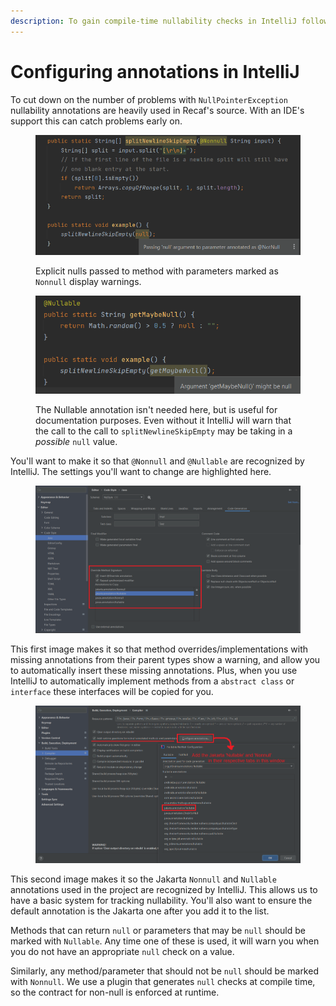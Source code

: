 ```yaml
---
description: To gain compile-time nullability checks in IntelliJ follow this quick guide.
---
```


# Configuring annotations in IntelliJ

To cut down on the number of problems with `NullPointerException` nullability annotations are heavily used in Recaf's source. With an IDE's support this can catch problems early on.

<figure><img src="../.gitbook/assets/image (5).png" alt=""><figcaption><p>Explicit nulls passed to method with parameters marked as <code>Nonnull</code> display warnings.</p></figcaption></figure>

<figure><img src="../.gitbook/assets/image (4).png" alt=""><figcaption><p>The Nullable annotation isn't needed here, but is useful for documentation purposes. Even without it IntelliJ will warn that the call to the call to <code>splitNewlineSkipEmpty</code> may be taking in a <em>possible</em> <code>null</code> value.</p></figcaption></figure>

You'll want to make it so that `@Nonnull` and `@Nullable` are recognized by IntelliJ. The settings you'll want to change are highlighted here.

<figure><img src="../.gitbook/assets/IntelliJ-settings-1.png" alt=""><figcaption></figcaption></figure>

This first image makes it so that method overrides/implementations with missing annotations from their parent types show a warning, and allow you to automatically insert these missing annotations. Plus, when you use IntelliJ to automatically implement methods from a `abstract class` or `interface` these interfaces will be copied for you.

<figure><img src="../.gitbook/assets/IntelliJ-settings-2.png" alt=""><figcaption></figcaption></figure>

This second image makes it so the Jakarta `Nonnull` and `Nullable` annotations used in the project are recognized by IntelliJ. This allows us to have a basic system for tracking nullability. You'll also want to ensure the default annotation is the Jakarta one after you add it to the list.

Methods that can return `null` or parameters that may be `null` should be marked with `Nullable`. Any time one of these is used, it will warn you when you do not have an appropriate `null` check on a value.

Similarly, any method/parameter that should not be `null` should be marked with `Nonnull`. We use a plugin that generates `null` checks at compile time, so the contract for non-null is enforced at runtime.
